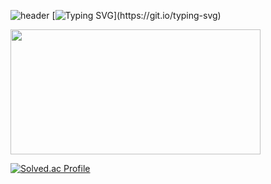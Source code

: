 ![header](https://capsule-render.vercel.app/api?type=waving&color=timeGradient&text=Welcome%20to%20Seeun's%20GitHub%20👋&animation=twinkling&fontSize=30&fontAlignY=40&fontAlign=70&height=250)
[![Typing SVG](https://readme-typing-svg.demolab.com/?lines=👏Welcome+to+Seeun's+Github!👏;)](https://git.io/typing-svg)

<a href="https://www.gitanimals.org/en_US?utm_medium=image&utm_source=Choiseeun0815&utm_content=farm">
<img
  src="https://render.gitanimals.org/farms/Choiseeun0815"
  width="400"
  height="200"
/>
</a>

[![Solved.ac Profile](http://mazassumnida.wtf/api/v2/generate_badge?boj=salmons11)](https://solved.ac/salmons11/)

<!--
**Choiseeun0815/Choiseeun0815** is a ✨ _special_ ✨ repository because its `README.md` (this file) appears on your GitHub profile.

Here are some ideas to get you started:

- 🔭 I’m currently working on ...
- 🌱 I’m currently learning ...
- 👯 I’m looking to collaborate on ...
- 🤔 I’m looking for help with ...
- 💬 Ask me about ...
- 📫 How to reach me: ...
- 😄 Pronouns: ...
- ⚡ Fun fact: ...
-->
